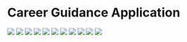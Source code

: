 # Career Guidance Application

<img src = "https://github.com/Sherin-Sneha/Caredance/assets/1.png" />
<img src = "https://github.com/Sherin-Sneha/Caredance/assets/4.png" />
<img src = "https://github.com/Sherin-Sneha/Caredance/assets/5.png" />
<img src = "https://github.com/Sherin-Sneha/Caredance/assets/7.png" />
<img src = "https://github.com/Sherin-Sneha/Caredance/assets/8.png" />
<img src = "https://github.com/Sherin-Sneha/Caredance/assets/9.png" />
<img src = "https://github.com/Sherin-Sneha/Caredance/assets/10.png" />
<img src = "https://github.com/Sherin-Sneha/Caredance/assets/11.png" />
<img src = "https://github.com/Sherin-Sneha/Caredance/assets/2.png" />
<img src = "https://github.com/Sherin-Sneha/Caredance/assets/3.png" />
<img src = "https://github.com/Sherin-Sneha/Caredance/assets/6.png" />
